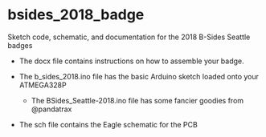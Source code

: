# bsides_2018_badge
Sketch code, schematic, and documentation for the 2018 B-Sides Seattle badges

- The docx file contains instructions on how to assemble your badge.

- The b_sides_2018.ino file has the basic Arduino sketch loaded onto your ATMEGA328P
  - The BSides_Seattle-2018.ino file has some fancier goodies from @pandatrax

- The sch file contains the Eagle schematic for the PCB
